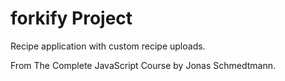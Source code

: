# forkify Project

Recipe application with custom recipe uploads.

From The Complete JavaScript Course by Jonas Schmedtmann.
